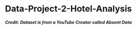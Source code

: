 # Data-Project-2-Hotel-Analysis

##### Credit: Dataset is from a YouTube Creator called Absent Data
